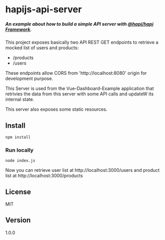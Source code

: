 # hapijs-api-server

##### An example about how to build a simple API server with [@hapi/hapi Framework].

This project exposes basically two API REST GET endpoints to retrieve a mocked list of users and products:
- /products 
- /users

These endpoints allow CORS from 'http://localhost:8080' origin for development purpose.  

This Server is used from the Vue-Dashboard-Example application that retrivies the data from this server with some API calls and updateW its internal state.

This server also exposes some static resources.
## Install
```
npm install
```

### Run locally
```
node index.js
```

Now you can retrieve user list at http://localhost:3000/users and product list at 
http://localhost:3000/products


## License


MIT

## Version

1.0.0



[@hapi/hapi Framework]: <https://hapi.dev/tutorials/?lang=en_US>